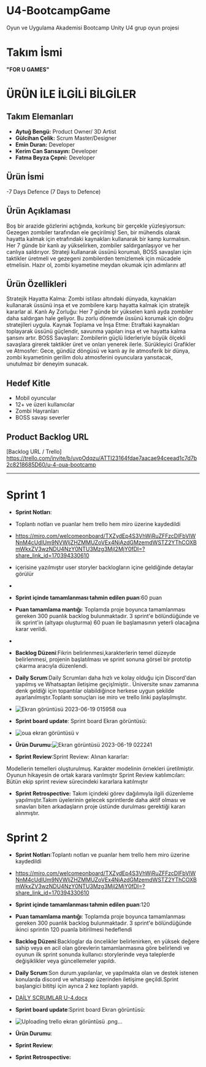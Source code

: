 # U4-BootcampGame
Oyun ve Uygulama Akademisi Bootcamp Unity U4 grup oyun projesi 
# **Takım İsmi**

**"FOR U GAMES"**  

# ÜRÜN İLE İLGİLİ BİLGİLER 

## Takım Elemanları
- **Aytuğ Bengü:**  Product Owner/ 3D Artist
- **Gülcihan Çelik:**  Scrum Master/Designer
- **Emin Duran:**  Developer
- **Kerim Can Sarısayın:** Developer
- **Fatma Beyza Çepni:** Developer


## Ürün İsmi
-7 Days Defence (7 Days to Defence)

## Ürün Açıklaması
Boş bir arazide gözlerini açtığında, korkunç bir gerçekle yüzleşiyorsun: Gezegen zombiler tarafından ele geçirilmiş! Sen, bir mühendis olarak hayatta kalmak için etrafındaki kaynakları kullanarak bir kamp kurmalısın. Her 7 günde bir kanlı ay yükselirken, zombiler saldırganlaşıyor ve her canlıya saldırıyor. Strateji kullanarak üssünü korumalı, BOSS savaşları için taktikler üretmeli ve gezegeni zombilerden temizlemek için mücadele etmelisin. Hazır ol, zombi kıyametine meydan okumak için adımlarını at!

## Ürün Özellikleri 
Stratejik Hayatta Kalma: Zombi istilası altındaki dünyada, kaynakları kullanarak üssünü inşa et ve zombilere karşı hayatta kalmak için stratejik kararlar al.
Kanlı Ay Zorluğu: Her 7 günde bir yükselen kanlı ayda zombiler daha saldırgan hale geliyor. Bu zorlu dönemde üssünü korumak için doğru stratejileri uygula.
Kaynak Toplama ve İnşa Etme: Etraftaki kaynakları toplayarak üssünü güçlendir, savunma yapıları inşa et ve hayatta kalma şansını artır.
BOSS Savaşları: Zombilerin güçlü liderleriyle büyük ölçekli savaşlara girerek taktikler üret ve onları yenerek ilerle.
Sürükleyici Grafikler ve Atmosfer: Gece, gündüz döngüsü ve kanlı ay ile atmosferik bir dünya, zombi kıyametinin gerilim dolu atmosferini oyunculara yansıtacak, unutulmaz bir deneyim sunacak.

## Hedef Kitle
- Mobil oyuncular
- 12+ ve üzeri kullanıcılar
- Zombi Hayranları
- BOSS savaşı severler

## Product Backlog URL

  [Backlog URL / Trello] https://trello.com/invite/b/uvpOdqzu/ATTI23164fdae7aacae94ceead1c7d7b2c8218685D60/u-4-oua-bootcamp
  
  
  ---
  
  # Sprint 1
  - **Sprint Notları**: 
  - Toplantı notları ve puanlar hem trello hem miro üzerine kaydedildi
  - https://miro.com/welcomeonboard/TXZydEp4S3VhWjRuZFFzcDlFbVlWNnM4cUdlUm9NVWljZHZMMUZoVEx4NjAzdGMzemdWSTZ2YThCOXBmWkxZV3wzNDU4NzY0NTU3Mzg3MjI2MjY0fDI=?share_link_id=170394330610  
  - içerisine yazılmıştır user storyler backlogların içine geldiğinde detaylar görülür
  - 
  
 - **Sprint içinde tamamlanması tahmin edilen puan**:60 puan 
 -  **Puan tamamlama mantığı**: Toplamda proje boyunca tamamlanması gereken 300 puanlık backlog bulunmaktadır. 3 sprint'e bölündüğünde ve ilk sprint'in (altyapı oluşturma) 60 puan ile başlamasının yeterli olacağına karar verildi.
 -  
 -  **Backlog Düzeni**:Fikrin belirlenmesi,karakterlerin temel düzeyde belirlenmesi, projenin başlatılması ve sprint sonuna görsel bir prototip çıkarma aracıyla düzenlendi.
 -  **Daily Scrum**:Daily Scrumları daha hızlı ve kolay olduğu için Discord'dan yapılmış ve  Whatsaptan iletişime geçişlmiştir.. Üniversite sınav zamanına denk geldiği için topantılar olabildiğince herkese uygun şekilde ayarlanılmıştır.Toplantı sonuçları ise miro ve trello linki paylaşılmıştır.
 -  ![Ekran görüntüsü 2023-06-19 015958 oua](https://github.com/EminDrn/U4-BootcampGame/assets/129333111/3c86df42-3e2f-4645-ac42-56c20483b4a3)


 -  **Sprint board update**: Sprint board Ekran görüntüsü:
 -  ![oua ekran görüntüsü v](https://github.com/EminDrn/U4-BootcampGame/assets/129333111/87bf572a-60c5-45ba-b8a0-54cfaeff5693)

 -  **Ürün Durumu**:![Ekran görüntüsü 2023-06-19 022241](https://github.com/EminDrn/U4-BootcampGame/assets/129333111/fb404778-99a1-45ce-9c9a-442eacfe25b0)

 -  **Sprint Review**:Sprint Review: Alınan kararlar:

Modellerin temelleri oluşturulmuş.
Karakter modelinin örnekleri üretilmiştir.
Oyunun hikayesin de ortak karara varılmıştır
Sprint Review katılımcıları: Bütün ekip sprint review sürecindeki kararlara katılmıştır
 -  **Sprint Retrospective:**
Takım içindeki görev dağılımıyla ilgili düzenleme yapılmıştır.Takım üyelerinin gelecek sprintlerde daha aktif olması ve sınavları biten arkadaşların proje üstünde durulması gerektiği kararı alınmıştır.

# Sprint 2
- **Sprint Notları**:Toplantı notları ve puanlar hem trello hem miro üzerine kaydedildi
- https://miro.com/welcomeonboard/TXZydEp4S3VhWjRuZFFzcDlFbVlWNnM4cUdlUm9NVWljZHZMMUZoVEx4NjAzdGMzemdWSTZ2YThCOXBmWkxZV3wzNDU4NzY0NTU3Mzg3MjI2MjY0fDI=?share_link_id=170394330610

- **Sprint içinde tamamlanması tahmin edilen puan**:120
- **Puan tamamlama mantığı**: Toplamda proje boyunca tamamlanması gereken 300 puanlık backlog bulunmaktadır. 3 sprint'e bölündüğünde ikinci sprintin 120 puanla bitirilmesi hedeflendi
- **Backlog Düzeni**:Backloglar da  öncelikler belirlenirken, en yüksek değere sahip veya en acil olan görevlerin tamamlanmasına göre belirlendi ve oyunun ilk sprint sonunda kullanıcı storylerinde veya taleplerde değişiklikler veya güncellemeler yapıldı.
- **Daily Scrum**:Son durum.yapılanlar, ve yapılmakta olan  ve destek istenen konularda discord ve whatsapp üzerinden iletişime geçildi.Sprint başlangici bititşi için ayrıca 2 kez toplantı yapıldı.
-  [DAİLY SCRUMLAR U-4.docx](https://github.com/EminDrn/U4-BootcampGame/files/11929500/DAILY.SCRUMLAR.U-4.docx)

- **Sprint board update**:Sprint board Ekran görüntüsü:
- ![Uploading  trello ekran görüntüsü .png…]()

- **Ürün Durumu**:
- **Sprint Review**:
- **Sprint Retrospective:**




 

